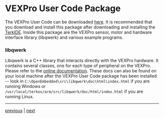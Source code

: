 # VEXPro User Code Package #

The VEXPro User Code can be downloaded [here](http://code.google.com/p/terkos/downloads/list).  It is recommended that you download and install this package after downloading and installing the [TerkIDE](http://code.google.com/p/terk-ide/wiki/QuickstartGuide).  Inside this package are the VEXPro sensor, motor and hardware interface library (libqwerk) and various example programs.

### libqwerk ###

Libqwerk is a C++ library that interacts directly with the VEXPro hardware.  It contains several classes, one for each type of peripheral on the VEXPro.  Please refer to the [online documentation](http://content.vexrobotics.com/vexpro_api/index.html).  These docs can also be found on your local machine after the VEXPro User Code package has been installed -- look in `C:\OpenEmbedded\src\libqwerk\doc\html\index.html` if you are running Windows or
`/usr/local/terkos/arm/src/libqwerk/doc/html/index.html` if you are running Linux.


---

[previous](WebSite.md) | [next](SerialConsole.md)